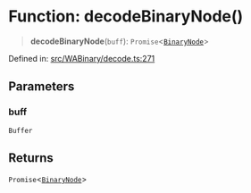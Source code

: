 # Function: decodeBinaryNode()

> **decodeBinaryNode**(`buff`): `Promise`\<[`BinaryNode`](../type-aliases/BinaryNode.md)\>

Defined in: [src/WABinary/decode.ts:271](https://github.com/Fokusdotid/Baileys/blob/039f28db78950e3bac7c407f144ea390dcdf207d/src/WABinary/decode.ts#L271)

## Parameters

### buff

`Buffer`

## Returns

`Promise`\<[`BinaryNode`](../type-aliases/BinaryNode.md)\>
